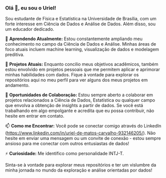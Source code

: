 ### Olá 👋, eu sou o Uriel!

Sou estudante de Física e Estatística na Universidade de Brasília, com um forte interesse em Ciência de Dados e Análise de Dados. Além disso, sou um educador dedicado.

🌱 **Aprendendo Atualmente:**
Estou constantemente ampliando meu conhecimento no campo da Ciência de Dados e Análise. Minhas áreas de foco atuais incluem machine learning, visualização de dados e modelagem preditiva.

🔭 **Projetos Atuais:**
Enquanto concilio meus objetivos acadêmicos, também estou envolvido em projetos pessoais que me permitem aplicar e aprimorar minhas habilidades com dados. Fique à vontade para explorar os repositórios aqui no meu perfil para ver alguns dos meus projetos em andamento.

👯 **Oportunidades de Colaboração:**
Estou sempre aberto a colaborar em projetos relacionados a Ciência de Dados, Estatística ou qualquer campo que envolva a obtenção de insights a partir de dados. Se você está trabalhando em algo empolgante e acredita que eu possa contribuir, não hesite em entrar em contato.

📫 **Como me Encontrar:**
Você pode se conectar comigo através do LinkedIn (https://www.linkedin.com/in/uriel-de-matos-carvalho-932146205/). Não hesite em enviar uma mensagem ou um convite de conexão - estou sempre ansioso para me conectar com outros entusiastas de dados!

⚡ **Curiosidade:**
Me identifico como personalidade INTJ-T.

Sinta-se à vontade para explorar meus repositórios e ter um vislumbre da minha jornada no mundo da exploração e análise orientadas por dados!
